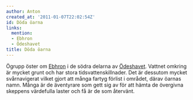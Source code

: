 ```yaml
---
author: Anton
created_at: '2011-01-07T22:02:54Z'
id: Döda öarna
links:
  mention:
  - Ebhron
  - Ödeshavet
title: Döda öarna
---
```


Ögrupp öster om [Ebhron] i de södra delarna av [Ödeshavet]. Vattnet omkring är mycket grunt och har
stora tidsvattenskillnader. Det är dessutom mycket svårnavigerat vilket gjort att många fartyg
förlist i området, därav öarnas namn. Många är de äventyrare som gett sig av för att hämta de
övergivna skeppens värdefulla laster och få är de som återvänt.

  [Ebhron]: Ebhron
  [Ödeshavet]: Ödeshavet
